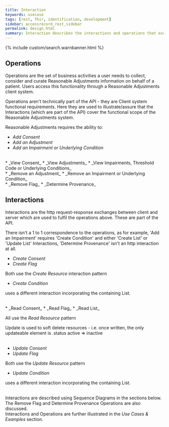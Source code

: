```yaml
---
title: Interaction
keywords: usecase
tags: [rest, fhir, identification, development]
sidebar: accessrecord_rest_sidebar
permalink: design.html
summary: Interaction describes the interactions and operations that exchange Reasonable Adjustment information via Spine using the FHIR&reg; Reasonable Adjustments API
---
```

{% include custom/search.warnbanner.html %}

## Operations ##

Operations are the set of business activities a user needs to collect, consider and curate Reasonable Adjustments information on behalf of a patient. Users access this functionality through a Reasonable Adjustments client system.  

Operations aren't technically part of the API - they are Client system functional requirements. Here they are used to illustrate/assure that the Interactions (which are part of the API) cover the functional scope of the Reasonable Adjustments system.  

Reasonable Adjustments requires the ability to:

* _Add Consent_
* _Add an Adjustment_
* _Add an Impairment or Underlying Condition_
<br>
* _View Consent_
* _View Adjustments_
* _View Impairments, Threshold Code or Underlying Conditions_
<br>
* _Remove an Adjustment_
* _Remove an Impairment or Underlying Condition_
<br>
* _Remove Flag_
* _Determine Provenance_
<br>

## Interactions ##

Interactions are the http request-response exchanges between client and server which are used to fulfil the operations above. These are part of the API.

There isn't a 1 to 1 correspondence to the operations, as for example, 'Add an Impairment' requires 'Create Condition' and either 'Create List' or 'Update List' Interactions, 'Determine Provenance' isn't an http interaction at all.

* _Create Consent_
* _Create Flag_

Both use the _Create Resource_ interaction pattern

* _Create Condition_ 

uses a different interaction incorporating the containing List. 

<br>
* _Read Consent_
* _Read Flag_
* _Read List_

All use the _Read Resource_ pattern  

Update is used to soft delete resources - i.e. once written, the only updateable element is .status active => inactive
<br><br>
* _Update Consent_
* _Update Flag_

Both use the _Update Resource_ pattern

* _Update Condition_ 

uses a different interaction incorporating the containing List.
<br><br>

Interactions are described using Sequence Diagrams in the sections below.  
The Remove Flag and Determine Provenance Operations are also discussed. 
<br>
Interactions and Operations are further illustrated in the _Use Cases & Examples_ section.
